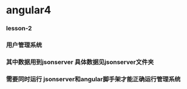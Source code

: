 # angular4
### lesson-2 
### 用户管理系统
### 其中数据用到jsonserver 具体数据见jsonserver文件夹
### 需要同时运行 jsonserver和angular脚手架才能正确运行管理系统
